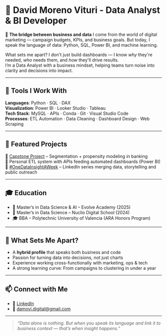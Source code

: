 # 👋 David Moreno Vituri - Data Analyst & BI Developer

🎯 **The bridge between business and data**
I come from the world of digital marketing — campaign budgets, KPIs, and business goals. But today, I speak the language of data: Python, SQL, Power BI, and machine learning.  

What sets me apart? I don't just build dashboards — I know *why* they're needed, *who* needs them, and *how* they'll drive results.  
I’m a Data Analyst with a business mindset, helping teams turn noise into clarity and decisions into impact.

---

## 🔧 Tools I Work With

**Languages**: Python · SQL · DAX  
**Visualization**: Power BI · Looker Studio · Tableau  
**Tech Stack**: MySQL · APIs · Conda · Git · Visual Studio Code  
**Processes**: ETL Automation · Data Cleaning · Dashboard Design · Web Scraping

---

## 💼 Featured Projects

🔹 [Capstone Project](https://github.com/Damvtech/capstone_datascience_master) – Segmentation + propensity modeling in banking  
🔹 Personal ETL system with APIs feeding automated dashboards (Power BI)  
🔹 [#OneDataInsightAWeek](https://www.linkedin.com/in/david-moreno-vituri/recent-activity/all/) – LinkedIn series merging data, storytelling and public outreach

---

## 🎓 Education

- 🧠 Master’s in Data Science & AI – Evolve Academy (2025)  
- 📘 Master’s in Data Science – Nuclio Digital School (2024)  
- 🎓 BBA – Polytechnic University of Valencia (ARA Honors Program)

---

## 👤 What Sets Me Apart?

- A **hybrid profile** that speaks both business and code  
- Passion for turning data into decisions, not just charts  
- Experience working cross-functionally with marketing, ops & tech  
- A strong learning curve: From campaigns to clustering in under a year

---

## 📫 Connect with Me

- 🔗 [LinkedIn](https://www.linkedin.com/in/david-moreno-vituri/)  
- 📧 damovi.digital@gmail.com  

---

> _“Data alone is nothing. But when you speak its language and link it to business context — that’s when insight happens.”_
